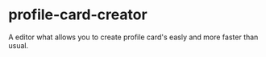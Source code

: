 # profile-card-creator
A editor what allows you to create profile card's easly and more faster than usual.
